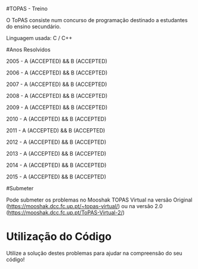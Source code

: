 #TOPAS - Treino

O ToPAS consiste num concurso de programação destinado a estudantes do ensino secundário.

Linguagem usada: C / C++

#Anos Resolvidos

2005 - A (ACCEPTED) && B (ACCEPTED)

2006 - A (ACCEPTED) && B (ACCEPTED)

2007 - A (ACCEPTED) && B (ACCEPTED)

2008 - A (ACCEPTED) && B (ACCEPTED)

2009 - A (ACCEPTED) && B (ACCEPTED)

2010 - A (ACCEPTED) && B (ACCEPTED)

2011 - A (ACCEPTED) && B (ACCEPTED)

2012 - A (ACCEPTED) && B (ACCEPTED)

2013 - A (ACCEPTED) && B (ACCEPTED)

2014 - A (ACCEPTED) && B (ACCEPTED)

2015 - A (ACCEPTED) && B (ACCEPTED)

#Submeter

Pode submeter os problemas no Mooshak TOPAS Virtual na versão Original (https://mooshak.dcc.fc.up.pt/~topas-virtual/) ou na versão 2.0 (https://mooshak.dcc.fc.up.pt/ToPAS-Virtual-2/)


# Utilização do Código

Utilize a solução destes problemas para ajudar na compreensão do seu código!
